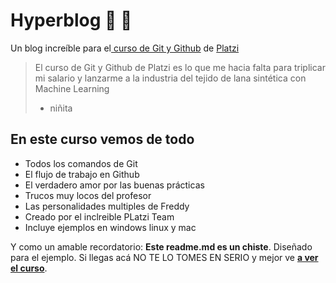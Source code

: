 # Hyperblog 🦴 🦴
Un blog increíble para el[ curso de Git y Github](https://platzi.com/cursos/git-github/ " curso de Git y Github") de [Platzi](https://platzi.com/ "Platzi")
> El curso de Git y Github de Platzi es lo que me hacia falta para triplicar mi salario y lanzarme a la industria del tejido de lana sintética con Machine Learning
> - niñita

## En este curso vemos de todo
* Todos los comandos de Git
* El flujo de trabajo en Github
* El verdadero amor por las buenas prácticas
* Trucos muy locos del profesor
* Las personalidades multiples de Freddy
* Creado por el inclreible PLatzi Team
* Incluye ejemplos en windows linux y mac

Y como un amable recordatorio: **Este readme.md es un chiste**.  Diseñado para el ejemplo. Si llegas acá  NO TE LO TOMES EN SERIO y mejor ve [**a ver el curso**](https://platzi.com/cursos/git-github/ "a ver el curso").